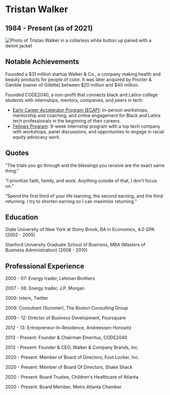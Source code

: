 <html lang="en">

<head>
  <meta charset="UTF-8">
  <meta name="viewport" content="width=device-width, initial-scale=1.0">
  <meta http-equiv="X-UA-Compatible" content="ie=edge">
  <link rel="stylesheet" href="/css/main.css">
</head>

<body>
  <h1>Tristan Walker</h1>
  <h2>1984 - Present (as of 2021)</h2>

  <img src="http://d279m997dpfwgl.cloudfront.net/wp/2020/07/Tristan-1000x722.jpg" alt="Photo of Tristan Walker in a collarless white button up paired with a denim jacket">

  <h2>Notable Achievements</h2>

  <p>Founded a $31 million startup Walker & Co., a company making health and beauty products for people of color. It was later acquired by Procter & Gamble (owner of Gillette) between $20 million and $40 million.</p>
  <p>Founded CODE2040, a non-profit that connects black and Latinx college students with internships, mentors, companies, and peers in tech:</p>
  <ul>
    <li><a href="http://www.code2040.org/early-career-accelerator-program">Early Career Accelerator Program (ECAP)</a>: In-person workshops, mentorship and coaching, and online engagement for Black and Latinx tech professionals in the
      beginning of their careers.</li>
    <li><a href="http://www.code2040.org/fellows-program">Fellows Program</a>: 9-week internship program with a top tech company with workshops, panel discussions, and opportunites to engage in racial equity advocacy work.</li>
  </ul>

  <h2>Quotes</h2>

  <p>“The trials you go through and the blessings you receive are the exact same thing.”</p>
  <p>“I prioritize faith, family, and work. Anything outside of that, I don’t focus on.”</p>
  <p>“Spend the first third of your life learning, the second earning, and the third returning. I try to shorten earning so I can maximize returning.”</p>

  <h2>Education</h2>

  <p>State University of New York at Stony Brook, BA in Economics, 4.0 GPA (2002 - 2005)</p>
  <p>Stanford University Graduate School of Business, MBA (Masters of Business Administration) (2008 - 2010)</p>

  <h2>Professional Experience</h2>

  <p>2005 - 07: Energy trader, Lehman Brothers</p>
  <p>2007 - 08: Energy trader, J.P. Morgan</p>
  <p>2009: Intern, Twitter</p>
  <p>2009: Consultant (Summer), The Boston Consulting Group</p>
  <p>2009 - 12: Director of Business Development, Foursquare</p>
  <p>2012 - 13: Entrepreneur-In-Residence, Andreessen Horowitz</p>
  <p>2012 - Present: Founder & Chairman Emeritus, CODE2040</p>
  <p>2013 - Present: Founder & CEO, Walker & Company Brands, Inc.</p>
  <p>2020 - Present: Member of Board of Directors, Foot Locker, Inc.</p>
  <p>2020 - Present: Member of Board Of Directors, Shake Shack</p>
  <p>2020 - Present: Board Trustee, Children's Healthcare of Atlanta</p>
  <p>2020 - Present: Board Member, Metro Atlanta Chamber</p>

</body>

</html>
